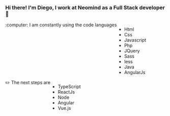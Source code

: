 ### Hi there! I'm Diego, I work at Neomind as a Full Stack developer 👋

<div style="display:flex;">
  :computer: I am constantly using the code languages
  <ul>
    <li>Html</li>
    <li>Css</li>
    <li>Javascript</li>
    <li>Php</li>
    <li>JQuery</li>
    <li>Sass</li>
    <li>less</li>
    <li>Java</li>
    <li>AngularJs</li>
  </ul>
</div>

<div style="display:flex;">
  &#9999;&#65039; The next steps are
  <ul>
    <li>TypeScript</li>
    <li>ReactJs</li>
    <li>Node</li>
    <li>Angular</li>
    <li>Vue.js</li>
  </ul>
</div>
